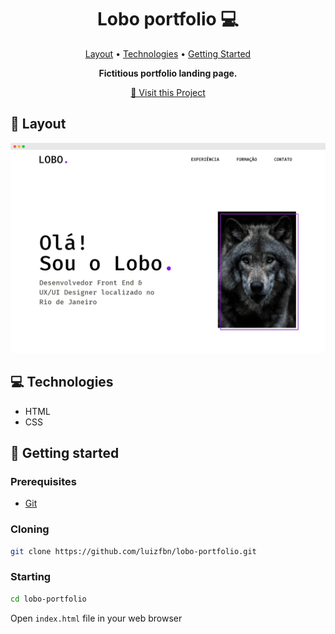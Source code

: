 <h1 align="center" style="font-weight: bold;">Lobo portfolio 💻</h1>

<p align="center">
    <a href="#layout">Layout</a> • 
    <a href="#tech">Technologies</a> • 
    <a href="#started">Getting Started</a>
</p>

<p align="center">
    <b>Fictitious portfolio landing page.</b>
</p>

<p align="center">
     <a href="https://luizfbn.github.io/lobo-portfolio/">📱 Visit this Project</a>
</p>

<h2 id="layout">🎨 Layout</h2>

<p align="center">
    <img src="./assets/imgs/lobo-portfolio.png" width="600px">
</p>

<h2 id="tech">💻 Technologies</h2>

- HTML
- CSS

<h2 id="started">🚀 Getting started</h2>

<h3>Prerequisites</h3>

- [Git](https://git-scm.com/downloads)

<h3>Cloning</h3>

```bash
git clone https://github.com/luizfbn/lobo-portfolio.git
```

<h3>Starting</h3>

```bash
cd lobo-portfolio
```

Open `index.html` file in your web browser
